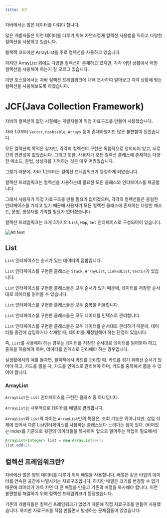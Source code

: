 ```yaml
---
title: JCF
---
```


자바에서는 많은 데이터를 다뤄야 합니다.

많은 개발자들은 이런 데이터를 다루기 위해 자연스럽게 컬렉션 사용법을 익히고 다양한 컬렉션을 사용하고 있습니다.

블랙잭 코드에선 ArrayList를 주로 컬렉션을 사용하고 있습니다.

하지만 ArrayList 외에도 다양한 컬렉션이 존재하고 있지만, 각각 어떤 상황에서 어떤 컬렉션을 사용해야 하는지 잘 모르고 있습니다.

이번 포스팅에서는 자바 컬렉션 프레임워크에 대해 조사하여 알아보고 각각 상황에 맞는 컬렉션을 사용해보도록 하겠습니다.

# JCF(Java Collection Framework)

자바의 컬렉션이 없던 시절에는 개발자들이 직접 자료구조를 만들어 사용했습니다.

자바 1.0부터 `Vector`, `Hashtable`, `Arrays` 등이 존재하였지만 많은 불편함이 있었습니다.

모든 컬렉션의 목적은 같지만, 각각의 컬렉션의 구현은 독립적으로 정의되어 있고, 서로간의 연관성이 없었습니다. 그리고 또한, 사용자가 모든 컬렉션 클래스에 존재하는 다양한 메소드, 문법, 생성자를 기억하는 것은 매우 어려웠습니다.

그렇기 때문에, 자바 1.2부터는 컬렉션 프레임워크가 등장하게 되었습니다.

컬렉션 프레임워크는 컬렉션을 사용하는데 필요한 모든 클래스와 인터페이스를 제공합니다.

그래서 사용자가 직접 자료구조를 만들 필요가 없어졌으며, 각각의 컬렉션들은 동일한 인터페이스를 가지고 있기 때문에 사용자가 모든 컬렉션 클래스에 존재하는 다양한 메소드, 문법, 생성자를 기억할 필요가 없어졌습니다.

컬렉션 프레임워크는 크게 3가지의 `List`, `Map`, `Set` 인터페이스로 구성되어이 있습니다.

![Alt text](imgs/image.png)

## List

`List` 인터페이스는 순서가 있는 데이터의 집합입니다.

`List` 인터페이스를 구현한 클래스는 `Stack`, `ArrayList`, `LinkedList`, `Vector`가 있습니다.

`List` 인터페이스를 구현한 클래스들은 모두 순서가 있기 때문에, 데이터를 저장한 순서대로 데이터를 읽어올 수 있습니다.

`List` 인터페이스를 구현한 클래스들은 모두 중복을 허용합니다.

`List` 인터페이스를 구현한 클래스들은 모두 데이터를 인덱스로 관리합니다.

`List` 인터페이스를 구현한 클래스들은 모두 데이터를 순서대로 관리하기 때문에, 데이터를 중간에 삽입하거나 삭제할 때, 데이터를 재정렬해야 하는 단점이 있습니다.

즉, `List`를 사용해야 하는 경우는 데이터를 저장한 순서대로 데이터를 읽어와야 하고, 중복을 허용해야 하며, 데이터를 인덱스로 관리해야 하는 경우입니다.

실생활에서의 예를 들자면, 블랙잭에서 카드를 관리할 때, 카드를 섞기 위해선 순서가 있어야 하고, 카드를 뽑을 때, 카드를 인덱스로 관리해야 하며, 카드를 중복해서 뽑을 수 있어야 합니다.

### ArrayList

`ArrayList`는 `List` 인터페이스를 구현한 클래스 중 하나입니다.

`ArrayList`는 내부적으로 데이터를 배열로 관리합니다.

`ArrayList`와 `List`의 차이는 `ArrayList`만의 특징은, 조회 기능은 뛰어나지만, 삽입 삭제에 있어서 다른 List인터페이스를 사용하는 클래스보다 느리다는 점이 있다. (비어있는 index를 기준으로 뒷편의 데이터들을 복사하여 앞으로 밀어주는 작업이 필요해서)



```java
ArrayList<Integer> list = new ArrayList<>();
list.add(2);
```

## 컬렉션 프레임워크란?

자바에선 많은 양의 데이터를 다루기 위해 배열을 사용합니다. 배열은 같은 타입의 데이터를 연속된 공간에 나열시키는 자료구조입니다. 하지만 배열은 크기를 변경할 수 없기 때문에 데이터가 가득 차면 더 큰 배열을 만들고 기존의 배열을 복사해야 합니다. 이런 불편함을 해결하기 위해 컬렉션 프레임워크가 등장했습니다.

기존의 개발자들은 컬렉션 프레임워크가 없었기 때문에 직접 자료구조를 만들어 사용했습니다. 하지만 자료구조를 직접 만들면서 발생하는 문제점들이 있었습니다.


